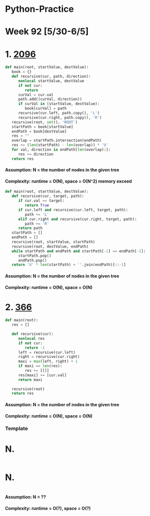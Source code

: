 # Python-Practice

# Week 92 [5/30-6/5]

# 1. [2096](https://leetcode.com/problems/step-by-step-directions-from-a-binary-tree-node-to-another/)
```python
def main(root, startValue, destValue):
   book = {} 
   def recursive(cur, path, direction):
      nonlocal startValue, destValue
      if not cur:
         return
      curVal = cur.val
      path.add((curVal, direction))
      if curVal in (startValue, destValue):
         book[curVal] = path
      recursive(cur.left, path.copy(), 'L')
      recursive(cur.right, path.copy(), 'R')
   recursive(root, set(), 'ROOT')
   startPath = book[startValue]
   endPath = book[destValue]
   res = ""
   overlap = startPath.intersection(endPath)
   res += (len(startPath) - len(overlap)) * 'U'
   for val, direction in endPath[len(overlap):]:
      res += direction
   return res
```
#### Assumption: N = the number of nodes in the given tree
#### Complexity: runtime = O(N), space = O(N^2) memory exceed
```python
def main(root, startValue, destValue):
   def recursive(cur, target, path):
      if cur.val == target:
         return True
      if cur.left and recursive(cur.left, target, path):
         path += 'L'
      elif cur.right and recursive(cur.right, target, path):
         path += 'R'
      return path
   startPath = []
   endPath = []
   recursive(root, startValue, startPath)
   recursive(root, destValue, endPath)
   while startPath and endPath and startPath[-1] == endPath[-1]:
      startPath.pop()
      endPath.pop()
   return 'U' * len(startPath) + ''.join(endPath)[::-1]
```
#### Assumption: N = the number of nodes in the given tree
#### Complexity: runtime = O(N), space = O(N)

# 2. [366](https://leetcode.com/problems/find-leaves-of-binary-tree/)
```python
def main(root):
   res = []
        
   def recursive(cur):
      nonlocal res
      if not cur:
         return -1
      left = recursive(cur.left)
      right = recursive(cur.right)
      maxi = max(left, right) + 1
      if maxi == len(res):
         res += [[]]
      res[maxi] += [cur.val]
      return maxi
   
   recursive(root)
   return res
```
#### Assumption: N = the number of nodes in the given tree
#### Complexity: runtime = O(N), space = O(N)

### Template
# N. []()
```sql
```

# N. []()
```python
```
#### Assumption: N = ??
#### Complexity: runtime = O(?), space = O(?)
